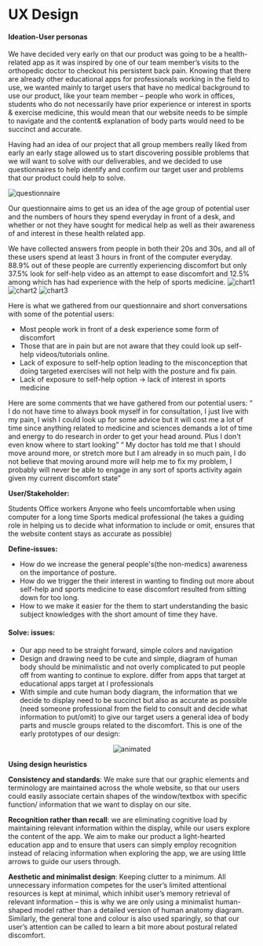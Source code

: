 # UX Design


#### Ideation-User personas 

We have decided very early on that our product was going to be a health-related app as it was inspired by one of our team member’s visits to the orthopedic doctor to checkout his persistent back pain. Knowing that there are already other educational apps for professionals working in the field to use, we wanted mainly to target users that have no medical background to use our product, like your team member – people who work in offices, students who do not necessarily have prior experience or interest in sports & exercise medicine, this would mean that our website needs to be simple to navigate and the content& explanation of body parts would need to be succinct and accurate.  

Having had an idea of our project that all group members really liked from early an early stage allowed us to start discovering possible problems that  we  will want to solve with our deliverables, and we decided to use questionnaires to help identify and confirm our target user and problems that our product could help to solve. 

![questionnaire](https://i.imgur.com/1esDziA.png=centerme)

Our questionnaire aims to get us an idea of the age group of potential user and the numbers of hours they spend everyday in front of a desk, and whether or not they have sought for medical help as well as their awareness of and interest in these health related app. 

We have collected answers from people in both their 20s and 30s, and all of these users  spend at least 3 hours in front of the computer everyday.
88.9% out of these people are currently experiencing discomfort but only 37.5% look for self-help video as an attempt to ease discomfort and 12.5% among which has had experience with the help of sports medicine. 
![chart1](https://i.imgur.com/WWb2pcH.png=centerme)
![chart2](https://i.imgur.com/rleOBnF.png=centerme)
![chart3](https://i.imgur.com/CBUJUJE.png=centerme)

 

Here is what we gathered from our questionnaire and short conversations with some of the potential users: 

- Most people work in front of a desk experience some form of discomfort
- Those that are in pain but are not aware that they could look up self-help videos/tutorials online. 
- Lack of exposure to self-help option leading to the misconception that doing targeted exercises will not help with the posture and fix pain.
- Lack of exposure to self-help option -> lack of interest in sports medicine

Here are some comments that we have gathered from our potential users: 
 “ I do not have time to always book myself in for consultation, I just live with my pain, I wish I could look up for some advice but it will cost me a lot of time since anything related to medicine and sciences demands a lot of time and energy to do research in order to get your head around. Plus I don't even know where to start looking”
 “ My doctor has told me that I should move around more, or stretch more but I am already in so much pain, I do not believe that moving around more will help me to fix my problem, I probably will never be able to engage in any sort of sports activity again given my current discomfort state”



**User/Stakeholder:**

Students 
Office workers 
Anyone who feels uncomfortable when using computer for a long time 
Sports medical professional (he takes a guiding role in helping us to decide what information to include or omit, ensures that the website content stays as accurate as possible)

**Define-issues:** 
-	How do we increase the general people's(the non-medics) awareness on the importance of posture.
-	How do we trigger the their interest in wanting to finding out more about self-help and sports medicine to ease discomfort resulted from sitting down for too long. 
-	How to we make it easier for the them to start understanding the basic subject knowledges with the short amount of time they have.

	
#### Solve: issues:
-	Our app need to be straight forward, simple colors and navigation 
-	Design and drawing need to be cute and simple, diagram of human body should be minimalistic and not overly complicated to put people off from wanting to continue to explore. differ from apps that target at educational apps target at l professionals
-	With simple and cute human body diagram, the information that we decide to display need to be succinct but also as accurate as possible (need someone professional from the field to consult and decide what information to put/omit) to give our target users a general idea of body parts and muscle groups related to the discomfort. 
This is one of the early prototypes of our design: 
<p align="center">
  <img src="https://i.imgur.com/PwdRkUq.gif" alt="animated" />
</p>

**Using design heuristics**
 
**Consistency and standards**: We make sure that our graphic elements and terminology are maintained across the whole website, so that our users could easily associate certain shapes of the window/textbox  with specific function/ information that we want to display on our site. 

**Recognition rather than recall**: we are eliminating cognitive load by maintaining relevant information within the display, while our users explore the content of the app. We aim to make our product a light-hearted education app and to ensure that users can simply employ recognition instead of relacing information when exploring the app, we are using little arrows to guide our users through. 
 
**Aesthetic and minimalist design**: Keeping clutter to a minimum. All unnecessary information competes for the user’s limited attentional resources is kept at minimal, which inhibit user’s memory retrieval of relevant information – this is why we are only using a minimalist human-shaped model rather than a detailed version of human anatomy diagram. Similarly, the general tone and colour is also used sparingly, so that our user’s attention can be called to learn a bit more about postural related discomfort. 
 





